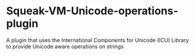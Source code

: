 # Squeak-VM-Unicode-operations-plugin
A plugin that uses the International Components for Unicode (ICU) Library to provide Unicode aware operations on strings

